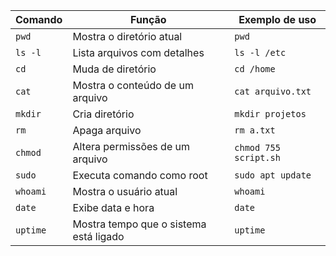 | Comando | Função | Exemplo de uso |
| --- | --- | --- |
| `pwd` | Mostra o diretório atual | `pwd` |
| `ls -l` | Lista arquivos com detalhes | `ls -l /etc` |
| `cd` | Muda de diretório | `cd /home` |
| `cat` | Mostra o conteúdo de um arquivo | `cat arquivo.txt` |
| `mkdir` | Cria diretório | `mkdir projetos` |
| `rm` | Apaga arquivo | `rm a.txt` |
| `chmod` | Altera permissões de um arquivo | `chmod 755 script.sh` |
| `sudo` | Executa comando como root | `sudo apt update` |
| `whoami` | Mostra o usuário atual | `whoami` |
| `date` | Exibe data e hora | `date` |
| `uptime` | Mostra tempo que o sistema está ligado | `uptime` |